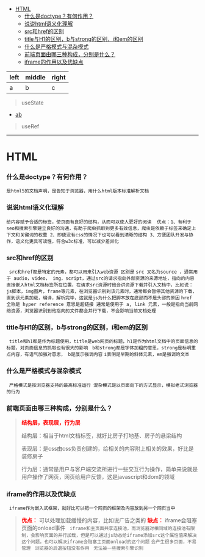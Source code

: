 - [HTML](#html)
    - [什么是doctype？有何作用？](#什么是doctype有何作用)
    - [说说html语义化理解](#说说html语义化理解)
    - [src和href的区别](#src和href的区别)
    - [title与H1的区别，b与strong的区别，i和em的区别](#title与h1的区别b与strong的区别i和em的区别)
    - [什么是严格模式与混杂模式](#什么是严格模式与混杂模式)
    - [前端页面由哪三种构成，分别是什么？](#前端页面由哪三种构成分别是什么)
    - [iframe的作用以及优缺点](#iframe的作用以及优缺点)

| left | middle | right |
| :--- | :----- | :---- |
| a    | b      | c     |

 
>useState
* <a href="#ab"/>ab</a>

>useRef
***

# HTML
### 什么是doctype？有何作用？
 `` 是html5的文档声明，是告知于浏览器，用什么html版本标准解析文档 ``
### 说说html语义化理解
`` 给内容赋予合适的标签，使页面有良好的结构，从而可以使人更好的阅读 
优点：1、有利于seo和搜索引擎建立良好的沟通，有助于爬虫抓取到更多有效信息，爬虫是依赖于标签来确定上下文和关键词的权重
     2、即使没有css的情况下也可以看到清晰的结构
     3、方便团队开发与协作，语义化更具可读性，符合w3c标准，可以减少差异化
``
### src和href的区别
`` 
    src和href都是特定的元素，都可以用来引入web资源
    区别是
    ``
 ``
    src 又名为source ，通常用于 audio，video， img，script，通过src的请求指向外部资源的来源地址，指向的内容直接嵌入html文档标签所在位置，在请求src资源时他会讲资源下载并引入文档中，比如说：js脚本，img图片，frame等元素，在浏览器识别到该元素时，通常都会暂停其他资源的下载，直到该元素加载，编译，解析完毕，这就是js为什么把脚本放在底部而不是头部的原因
 `` 
 ``
    href 全称是 hyper reference 意思是超链接
    通常是使用于 a, link 元素，一般是指向当前网络资源，浏览器识别到他指向的文件都会并行下载，不会影响当前文档处理
 ``
 ### title与H1的区别，b与strong的区别，i和em的区别

 `` 
    title和h1都是作为标题使用，title是web网页的标题，h1是作为html文档中的页面信息的标题，对页面信息的抓取也有很大的影响
 ``
 `` 
    b和strong都是字体加粗的意思，strong是标明重点内容，有语气加强对意思， b是展示强调内容
 ``
 `` i表明是早期的斜体元素，em是强调的文本 ``

 ### 什么是严格模式与混杂模式
`` 
    严格模式是按浏览器支持的最高标准运行
    混杂模式是以页面向下的方式显示，模拟老式浏览器的行为
``

### 前端页面由哪三种构成，分别是什么？

> <b style="color:red">结构层，表现层，行为层</b>
> 
> 结构层：相当于html文档标签，就好比房子打地基、房子的悬梁结构
> 
> 表现层：是css由css负责创建的，给相关的内容附上相关的效果，好比是装修房子
> 
> 行为层：通常是用户与客户端交流所进行一些交互行为操作，简单来说就是用户操作了网页，网页给用户反馈，这是javascript和dom的领域

### iframe的作用以及优缺点

`` 
   iframe作为嵌入式框架，就好比可以把一个网页的框架及内容放到另一个网页当中
``
> <b style="color:red"> 优点：</b> 可以处理加载缓慢的内容，比如说广告之类的
> <b style="color:red"> 缺点：</b> iframe会阻塞页面的onload事件  `` iframe和主页面共享连接池，而浏览器对相同域的连接池有限制，会影响页面的并行加载，但是可以通过js动态给iframe添加src这个属性值来解决这个问题，也可以解决iframe会阻塞主页面onload的这个问题``
>  ``会产生很多页面，不易管理 ``
>  ``浏览器的后退按钮没有作用 ``
>  ``无法被一些搜索引擎识别 ``